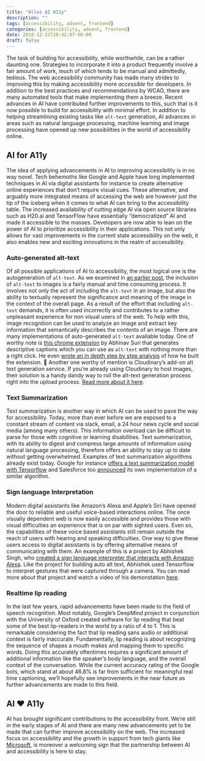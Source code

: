 ```yaml
---
title: "Allez AI A11y"
description: ""
tags: [accessibility, advent, frontend]
categories: [accessibility, advent, frontend]
date: 2018-12-21T20:42:07-06:00
draft: false
---
```


The task of building for accessibility, while worthwhile, can be a rather daunting one. Strategies to incorporate it into a product frequently involve a fair amount of work, much of which tends to be manual and admittedly, tedious. The web accessibility community has made many strides to improving this by making accessibility more _accessible_ for developers. In addition to the best practices and recommendations by WCAG, there are many automated tools that make implementing them a breeze. Recent advances in AI have contributed further improvements to this, such that is it now possible to build for accessibility with minimal effort. In addition to helping streamlining existing tasks like `alt-text` generation, AI advances in areas such as natural language processing, machine learning and image processing have opened up new possibilities in the world of accessibility online.

## AI for A11y

The idea of applying advancements in AI to improving accessibility is in no way novel. Tech behemoths like Google and Apple have long implemented techniques in AI via digital assistants for instance to create alternative online experiences that don’t require visual cues. These alternative, and arguably more integrated means of accessing the web are however just the tip of the iceberg when it comes to what AI can bring to the accessibility table. The increased availability of cutting edge AI via open source libraries such as H20.ai and TensorFlow have essentially “democratized” AI and made it accessible to the masses. Developers are now able to lean on the power of AI to prioritize accessibility in their applications. This not only allows for vast improvements in the current state accessibility on the web, it also enables new and exciting innovations in the realm of accessibility.

### Auto-generated alt-text

Of all possible applications of AI to accessibility, the most logical one is the autogeneration of `alt-text`. As we examined in [an earlier post](http://shortdiv.com/posts/a-picture-is-worth-the-thousand-words/), the inclusion of `alt-text` to images is a fairly manual and time consuming process. It involves not only the act of including the `alt-text` in an image, but also the ability to textually represent the significance and meaning of the image in the context of the overall page. As a result of the effort that including `alt-text` demands, it is often used incorrectly and contributes to a rather unpleasant experience for non visual users of the web. To help with this, image recognition can be used to analyze an image and extract key information that semantically describes the contents of an image. There are many implementations of auto-generated `alt-text` available today. One of worthy note is [this chrome extension](http://abhinavsuri.com/aat/) by Abhinav Suri that generates descriptive captions which you can use as `alt-text` with nothing more than a right click. He even [wrote an in depth step by step analysis](https://medium.freecodecamp.org/making-the-web-more-accessible-with-ai-84598eebabdb) of how he built the extension. 💪 Another one worthy of mention is Cloudinary’s add-on alt text generation service. If you’re already using Cloudinary to host images, their solution is a handy dandy way to roll the alt-text generation process right into the upload process. [Read more about it here](https://cloudinary.com/blog/making_media_accessible_how_to_automatically_generate_alt_text_for_images).

### Text Summarization

Text summarization is another way in which AI can be used to pave the way for accessibility. Today, more than ever before we are exposed to a constant stream of content via slack, email, a 24 hour news cycle and social media (among many others). This information overload can be difficult to parse for those with cognitive or learning disabilities. Text summarization, with its ability to digest and compress large amounts of information using natural language processing, therefore offers an ability to stay up to date without getting overwhelmed. Examples of text summarization algorithms already exist today. Google for instance [offers a text summarization model with Tensorflow](https://ai.googleblog.com/2016/08/text-summarization-with-tensorflow.html) and Salesforce too [announced](https://www.theverge.com/2017/5/14/15637588/salesforce-algorithm-automatically-summarizes-text-machine-learning-ai) its own implementation of a similar algorithm.

### Sign language Interpretation

Modern digital assistants like Amazon’s Alexa and Apple’s Siri have opened the door to reliable and useful voice-based interactions online. The once visually dependent web is now easily accessible and provides those with visual difficulties an experience that is on par with sighted users. Even so, the capabilities of these voice based assistants still remain outside the reach of users with hearing and speaking difficulties. One way to give these users access to digital assistants is by offering alternative means of communicating with them. An example of this is a project by Abhishek Singh, who [created a sign language interpreter that interacts with Amazon Alexa](https://medium.com/syncedreview/signing-with-alexa-a-diy-experiment-in-ai-accessibility-57e4407af539). Like the project for building auto alt text, Abhishek used Tensorflow to interpret gestures that were captured through a camera. You can read more about that project and watch a video of his demonstation [here](https://medium.com/syncedreview/signing-with-alexa-a-diy-experiment-in-ai-accessibility-57e4407af539).

### Realtime lip reading

In the last few years, rapid advancements have been made to the field of speech recognition. Most notably, Google’s DeepMind project in conjunction with the University of Oxford created software for lip reading that beat some of the best lip-readers in the world by a ratio of 4 to 1. This is remarkable considering the fact that lip reading sans audio or additional context is fairly inaccurate. Fundamentally, lip reading is about recognizing the sequence of shapes a mouth makes and mapping them to specific words. Doing this accurately oftentimes requires a significant amount of additional information like the speaker’s body language, and the overall context of the conversation. While the current accuracy rating of the Google bots, which stand at about 46.8% is far from sufficient for meaningful real time captioning, we’ll hopefully see improvements in the near future as further advancements are made to this field.

## AI ❤ A11y

AI has brought significant contributions to the accessibility front. We’re still in the early stages of AI and there are many new advancements yet to be made that can further improve accessibility on the web. The increased focus on accessibility and the growth in support from tech giants like [Microsoft](https://www.microsoft.com/en-us/ai-for-accessibility), is moreover a welcoming sign that the partnership between AI and accessibility is here to stay.
